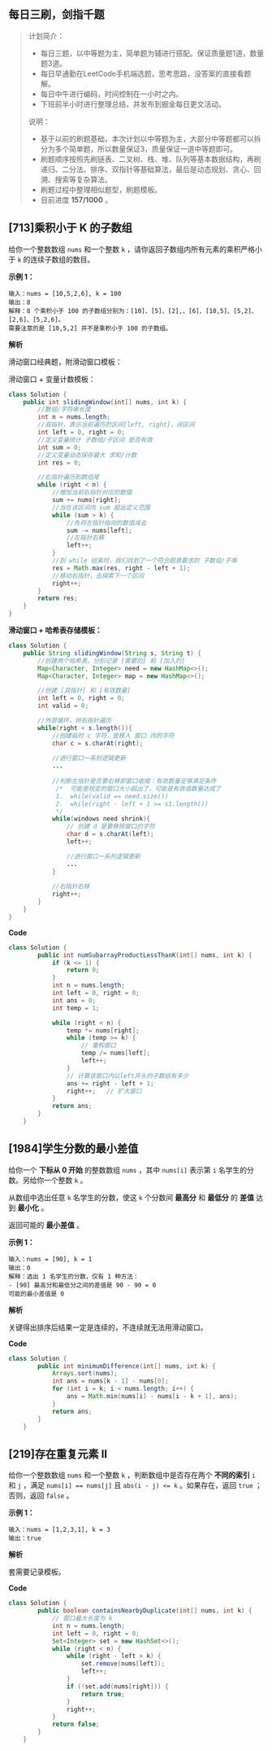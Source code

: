 ## 每日三刷，剑指千题

> 计划简介：
>
> - 每日三题，以中等题为主，简单题为辅进行搭配。保证质量题1道，数量题3道。
> - 每日早通勤在LeetCode手机端选题，思考思路，没答案的直接看题解。
> - 每日中午进行编码，时间控制在一小时之内。
> - 下班前半小时进行整理总结，并发布到掘金每日更文活动。
>
> 说明：
>
> - 基于以前的刷题基础，本次计划以中等题为主，大部分中等题都可以拆分为多个简单题，所以数量保证3，质量保证一道中等题即可。
> - 刷题顺序按照先刷链表、二叉树、栈、堆、队列等基本数据结构，再刷递归、二分法、排序、双指针等基础算法，最后是动态规划、贪心、回溯、搜索等复杂算法。
> - 刷题过程中整理相似题型，刷题模板。
> - 目前进度 **157/1000** 。

## [713]乘积小于 K 的子数组

给你一个整数数组 `nums` 和一个整数 `k` ，请你返回子数组内所有元素的乘积严格小于 `k` 的连续子数组的数目。



**示例 1：**

```
输入：nums = [10,5,2,6], k = 100
输出：8
解释：8 个乘积小于 100 的子数组分别为：[10]、[5]、[2],、[6]、[10,5]、[5,2]、[2,6]、[5,2,6]。
需要注意的是 [10,5,2] 并不是乘积小于 100 的子数组。
```

**解析**

滑动窗口经典题，附滑动窗口模板：

滑动窗口 + 变量计数模板：

```java
class Solution {
    public int slidingWindow(int[] nums, int k) {
        //数组/字符串长度
        int n = nums.length;
        //双指针，表示当前遍历的区间[left, right]，闭区间
        int left = 0, right = 0;
        //定义变量统计 子数组/子区间 是否有效
        int sum = 0;
        //定义变量动态保存最大 求和/计数
        int res = 0;

        //右指针遍历到数组尾
        while (right < n) {
            //增加当前右指针对应的数值
            sum += nums[right];
            //当在该区间内 sum 超出定义范围
            while (sum > k) {
                //先将左指针指向的数值减去
                sum -= nums[left];
                //左指针右移
                left++;
            }
            //到 while 结束时，我们找到了一个符合题意要求的 子数组/子串
            res = Math.max(res, right - left + 1);
            //移动右指针，去探索下一个区间
            right++;
        }
        return res;
    }
}
```



**滑动窗口 + 哈希表存储模板：**

```java
class Solution {
    public String slidingWindow(String s, String t) {
        //创建两个哈希表，分别记录 [需要的] 和 [加入的]
        Map<Character, Integer> need = new HashMap<>();
        Map<Character, Integer> map = new HashMap<>();

        //创建 [双指针] 和 [有效数量]
        int left = 0, right = 0;
        int valid = 0;

        //外层循环，供右指针遍历
        while(right < s.length()){
            //创建临时 c 字符，是移入 窗口 内的字符
            char c = s.charAt(right);
            
            //进行窗口一系列逻辑更新
            ...
            
            //判断左指针是否要右移即窗口收缩：有效数量足够满足条件
             /*  可能是规定的窗口大小超出了，可能是有效值数量达成了
             1.  while(valid == need.size())
             2.  while(right - left + 1 >= s1.length())      
             */           
            while(windows need shrink){
                // 创建 d 是要移除窗口的字符
                char d = s.charAt(left);
                left++;

                //进行窗口一系列逻辑更新
                ...
            }
            
            //右指针右移
            right++;
        }
    }
}
```

**Code**

```java
class Solution {
        public int numSubarrayProductLessThanK(int[] nums, int k) {
            if (k <= 1) {
                return 0;
            }
            int n = nums.length;
            int left = 0, right = 0;
            int ans = 0;
            int temp = 1;

            while (right < n) {
                temp *= nums[right];
                while (temp >= k) {
                    // 重构窗口
                    temp /= nums[left];
                    left++;
                }
                // 计算该窗口内以left开头的子数组有多少
                ans += right - left + 1;
                right++;   // 扩大窗口
            }
            return ans;
        }
    }
```

## [1984]学生分数的最小差值

给你一个 **下标从 0 开始** 的整数数组 `nums` ，其中 `nums[i]` 表示第 `i` 名学生的分数。另给你一个整数 `k` 。

从数组中选出任意 `k` 名学生的分数，使这 `k` 个分数间 **最高分** 和 **最低分** 的 **差值** 达到 **最小化** 。

返回可能的 **最小差值** 。



**示例 1：**

```
输入：nums = [90], k = 1
输出：0
解释：选出 1 名学生的分数，仅有 1 种方法：
- [90] 最高分和最低分之间的差值是 90 - 90 = 0
可能的最小差值是 0
```



**解析**

关键得出排序后结果一定是连续的，不连续就无法用滑动窗口。

**Code**

```java
class Solution {
        public int minimumDifference(int[] nums, int k) {
            Arrays.sort(nums);
            int ans = nums[k - 1] - nums[0];
            for (int i = k; i < nums.length; i++) {
                ans = Math.min(nums[i] - nums[i - k + 1], ans);
            }
            return ans;
        }
    }
```

## [219]存在重复元素 II

给你一个整数数组 `nums` 和一个整数 `k` ，判断数组中是否存在两个 **不同的索引** `i` 和 `j` ，满足 `nums[i] == nums[j]` 且 `abs(i - j) <= k` 。如果存在，返回 `true` ；否则，返回 `false` 。



**示例 1：**

```
输入：nums = [1,2,3,1], k = 3
输出：true
```

**解析**

套需要记录模板。

**Code**

```java
class Solution {
        public boolean containsNearbyDuplicate(int[] nums, int k) {
            // 窗口最大长度为 k
            int n = nums.length;
            int left = 0, right = 0;
            Set<Integer> set = new HashSet<>();
            while (right < n) {
                while (right - left > k) {
                    set.remove(nums[left]);
                    left++;
                }
                if (!set.add(nums[right])) {
                    return true;
                }
                right++;
            }
            return false;
        }
    }
```

